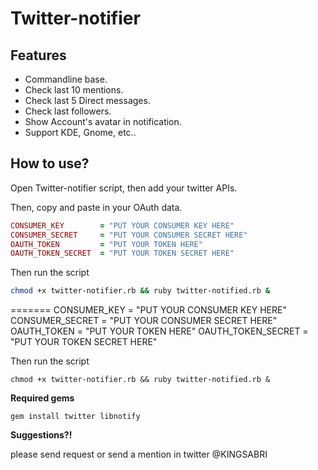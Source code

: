 Twitter-notifier
================


Features
---------
* Commandline base.
* Check last 10 mentions.
* Check last 5 Direct messages.
* Check last followers.
* Show Account's avatar in notification.
* Support KDE, Gnome, etc..


How to use?
--------------
Open Twitter-notifier script, then add your twitter APIs.



Then, copy and paste in your OAuth data.

```ruby
CONSUMER_KEY        = "PUT YOUR CONSUMER KEY HERE"
CONSUMER_SECRET     = "PUT YOUR CONSUMER SECRET HERE"
OAUTH_TOKEN         = "PUT YOUR TOKEN HERE"
OAUTH_TOKEN_SECRET  = "PUT YOUR TOKEN SECRET HERE"
```

Then run the script
```bash
chmod +x twitter-notifier.rb && ruby twitter-notified.rb &
```
=======
    CONSUMER_KEY        = "PUT YOUR CONSUMER KEY HERE"
    CONSUMER_SECRET     = "PUT YOUR CONSUMER SECRET HERE"
    OAUTH_TOKEN         = "PUT YOUR TOKEN HERE"
    OAUTH_TOKEN_SECRET  = "PUT YOUR TOKEN SECRET HERE"


Then run the script

    chmod +x twitter-notifier.rb && ruby twitter-notified.rb &



**Required gems**

    gem install twitter libnotify



**Suggestions?!**

please send request or send a mention in twitter @KINGSABRI

